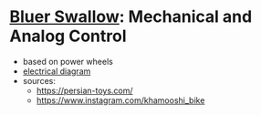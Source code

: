 # [Bluer Swallow](./bluer-swallow.md): Mechanical and Analog Control

- based on power wheels
- [electrical diagram](../../diagrams/bluer-swallow/analog.svg)
- sources:
    - https://persian-toys.com/
    - https://www.instagram.com/khamooshi_bike
